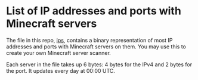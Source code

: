 # List of IP addresses and ports with Minecraft servers

The file in this repo, [ips](https://github.com/mat-1/minecraft-scans/raw/main/ips), contains a binary representation of most IP addresses and ports with Minecraft servers on them. You may use this to create your own Minecraft server scanner.

Each server in the file takes up 6 bytes: 4 bytes for the IPv4 and 2 bytes for the port. It updates every day at 00:00 UTC.
